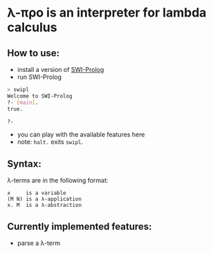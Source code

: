 λ-προ is an interpreter for lambda calculus
=====

How to use:
-----
* install a version of [SWI-Prolog](http://www.swi-prolog.org/)
* run SWI-Prolog

```bash
> swipl
Welcome to SWI-Prolog
?- [main].
true.

?-
```
* you can play with the available features here
* note: `halt.` exits `swipl`.

Syntax:
-----
λ-terms are in the following format:
```
x     is a variable
(M N) is a λ-application
x. M  is a λ-abstraction
```

Currently implemented features:
-----
* parse a λ-term
